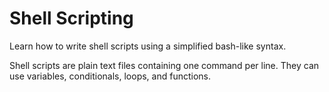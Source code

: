 # Shell Scripting

Learn how to write shell scripts using a simplified bash-like syntax.

Shell scripts are plain text files containing one command per line. They can use variables, conditionals, loops, and functions.
